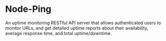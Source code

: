 # Node-Ping
An uptime monitoring RESTful API server that allows authenticated users to monitor URLs, and get detailed uptime reports about their availability, average response time, and total uptime/downtime.
